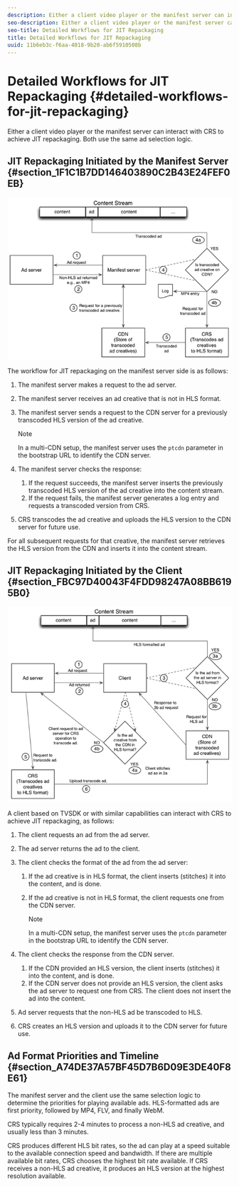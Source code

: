 ```yaml
---
description: Either a client video player or the manifest server can interact with CRS to achieve JIT repackaging. Both use the same ad selection logic.
seo-description: Either a client video player or the manifest server can interact with CRS to achieve JIT repackaging. Both use the same ad selection logic.
seo-title: Detailed Workflows for JIT Repackaging
title: Detailed Workflows for JIT Repackaging
uuid: 11b6eb3c-f6aa-4018-9b20-ab6f5910508b
---
```


# Detailed Workflows for JIT Repackaging {#detailed-workflows-for-jit-repackaging}

Either a client video player or the manifest server can interact with CRS to achieve JIT repackaging. Both use the same ad selection logic.

## JIT Repackaging Initiated by the Manifest Server {#section_1F1C1B7DD146403890C2B43E24FEF0EB}

![](assets/ssai_JIT-workflow_web.png)

The workflow for JIT repackaging on the manifest server side is as follows:

1. The manifest server makes a request to the ad server. 
1. The manifest server receives an ad creative that is not in HLS format. 
1. The manifest server sends a request to the CDN server for a previously transcoded HLS version of the ad creative.

   >[!NOTE]
   >
   >In a multi-CDN setup, the manifest server uses the `ptcdn` parameter in the bootstrap URL to identify the CDN server.

1. The manifest server checks the response:

    1. If the request succeeds, the manifest server inserts the previously transcoded HLS version of the ad creative into the content stream. 
    1. If the request fails, the manifest server generates a log entry and requests a transcoded version from CRS.

1. CRS transcodes the ad creative and uploads the HLS version to the CDN server for future use.

For all subsequent requests for that creative, the manifest server retrieves the HLS version from the CDN and inserts it into the content stream.

## JIT Repackaging Initiated by the Client {#section_FBC97D40043F4FDD98247A08BB6195B0}

<a id="fig_hkn_ndt_3z"></a>

![](assets/ssai_JIT-workflow_client_web.png)

A client based on TVSDK or with similar capabilities can interact with CRS to achieve JIT repackaging, as follows:

1. The client requests an ad from the ad server. 
1. The ad server returns the ad to the client. 
1. The client checks the format of the ad from the ad server:

   1. If the ad creative is in HLS format, the client inserts (stitches) it into the content, and is done. 
   1. If the ad creative is not in HLS format, the client requests one from the CDN server.     
    
      >[!NOTE]
      >
      >In a multi-CDN setup, the manifest server uses the `ptcdn` parameter in the bootstrap URL to identify the CDN server.

1. The client checks the response from the CDN server.

   1. If the CDN provided an HLS version, the client inserts (stitches) it into the content, and is done. 
   1. If the CDN server does not provide an HLS version, the client asks the ad server to request one from CRS. The client does not insert the ad into the content.

1. Ad server requests that the non-HLS ad be transcoded to HLS. 
1. CRS creates an HLS version and uploads it to the CDN server for future use.

## Ad Format Priorities and Timeline {#section_A74DE37A57BF45D7B6D09E3DE40F8E61}

The manifest server and the client use the same selection logic to determine the priorities for playing available ads. HLS-formatted ads are first priority, followed by MP4, FLV, and finally WebM.

CRS typically requires 2-4 minutes to process a non-HLS ad creative, and usually less than 3 minutes.

CRS produces different HLS bit rates, so the ad can play at a speed suitable to the available connection speed and bandwidth. If there are multiple available bit rates, CRS chooses the highest bit rate available. If CRS receives a non-HLS ad creative, it produces an HLS version at the highest resolution available. 
